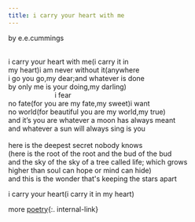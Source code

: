 ```yaml
---
title: i carry your heart with me
---
```

by e.e.cummings  
<br/>

i carry your heart with me(i carry it in  
my heart)i am never without it(anywhere  
i go you go,my dear;and whatever is done  
by only me is your doing,my darling)  
&nbsp;&nbsp;&nbsp;&nbsp;&nbsp;&nbsp;&nbsp;&nbsp;&nbsp;&nbsp;&nbsp;&nbsp;&nbsp;&nbsp;&nbsp;&nbsp;&nbsp;&nbsp;&nbsp;&nbsp;&nbsp;&nbsp;&nbsp;&nbsp;i fear  
no fate(for you are my fate,my sweet)i want  
no world(for beautiful you are my world,my true)  
and it’s you are whatever a moon has always meant  
and whatever a sun will always sing is you  
<br/>
here is the deepest secret nobody knows  
(here is the root of the root and the bud of the bud  
and the sky of the sky of a tree called life; which grows  
higher than soul can hope or mind can hide)  
and this is the wonder that's keeping the stars apart  
  
i carry your heart(i carry it in my heart)  


more [poetry](/poetry){:. internal-link}


